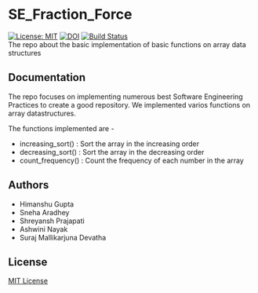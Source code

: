 # SE_Fraction_Force

[![License: MIT](https://img.shields.io/badge/License-MIT-yellow.svg)](https://opensource.org/licenses/MIT) 
[![DOI](https://zenodo.org/badge/401145282.svg)](https://zenodo.org/badge/latestdoi/401145282)
[![Build Status](https://app.travis-ci.com/Himanshuu-Gupta/SE_Fraction_Force.svg?branch=main)](https://app.travis-ci.com/Himanshuu-Gupta/SE_Fraction_Force)
<br />The repo about the basic implementation of basic functions on array data structures


## Documentation
The repo focuses on implementing numerous best Software Engineering Practices to create a good repository. We implemented varios functions on array datastructures.

The functions implemented are -
- increasing_sort() : Sort the array in the increasing order
- decreasing_sort() : Sort the array in the decreasing order
- count_frequency() : Count the frequency of each number in the array

## Authors
- Himanshu Gupta
- Sneha Aradhey
- Shreyansh Prajapati
- Ashwini Nayak
- Suraj Mallikarjuna Devatha

## License
[MIT License](LICENSE.md) 


